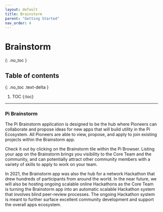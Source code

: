 ```yaml
---
layout: default
title: Brainstorm
parent: "Getting Started"
nav_order: 4
---
```


# Brainstorm
{: .no_toc }

## Table of contents
{: .no_toc .text-delta }

1. TOC
{:toc}

---

### Pi Brainstorm
The Pi Brainstorm application is designed to be the hub where Pioneers can collaborate and propose ideas for new apps that will build utility in the Pi Ecosystem. All Pioneers are able to view, propose, and apply to join existing projects within the Brainstorm app. 

Check it out by clicking on the Brainstorm tile within the Pi Browser. Listing your app on the Brainstorm brings you visibility to the Core Team and the community, and can potentially attract other community members with a variety of skills to apply to work on your team. 

In 2021, the Brainstorm app was also the hub for a network Hackathon that drew hundreds of participants from around the world. In the near future, we will also be hosting ongoing scalable online Hackathons as the Core Team is turning the Brainstorm app into an automatic scalable Hackathon system that involves blind peer-review processes. The ongoing Hackathon system is meant to further surface excellent community development and support the overall apps ecosystem.
